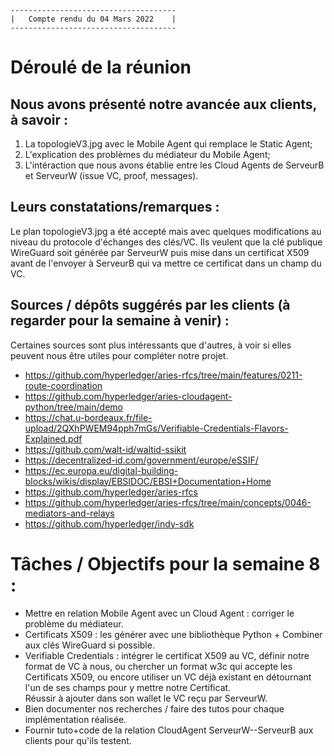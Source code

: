 
											
	-------------------------------------
	|   Compte rendu du 04 Mars 2022    |
	-------------------------------------

# Déroulé de la réunion

## Nous avons présenté notre avancée aux clients, à savoir :

1. La topologieV3.jpg avec le Mobile Agent qui remplace le Static Agent;
2. L'explication des problèmes du médiateur du Mobile Agent;
3. L'intéraction que nous avons établie entre les Cloud Agents de ServeurB et ServeurW (issue VC, proof, messages).

## Leurs constatations/remarques :

Le plan topologieV3.jpg a été accepté mais avec quelques modifications au niveau du protocole d'échanges des clés/VC. Ils veulent que la clé publique WireGuard soit générée par ServeurW puis mise dans un certificat X509 avant de l'envoyer à ServeurB qui va mettre ce certificat dans un champ du VC.

## Sources / dépôts suggérés par les clients (à regarder pour la semaine à venir) :

Certaines sources sont plus intéressants que d'autres, à voir si elles peuvent nous être utiles pour compléter notre projet.

- https://github.com/hyperledger/aries-rfcs/tree/main/features/0211-route-coordination
- https://github.com/hyperledger/aries-cloudagent-python/tree/main/demo
- https://chat.u-bordeaux.fr/file-upload/2QXhPWEM94pph7mGs/Verifiable-Credentials-Flavors-Explained.pdf
- https://github.com/walt-id/waltid-ssikit
- https://decentralized-id.com/government/europe/eSSIF/
- https://ec.europa.eu/digital-building-blocks/wikis/display/EBSIDOC/EBSI+Documentation+Home
- https://github.com/hyperledger/aries-rfcs
- https://github.com/hyperledger/aries-rfcs/tree/main/concepts/0046-mediators-and-relays
- https://github.com/hyperledger/indy-sdk


# Tâches / Objectifs pour la semaine 8 :

- Mettre en relation Mobile Agent avec un Cloud Agent : corriger le problème du médiateur.
- Certificats X509 : les générer avec une bibliothèque Python + Combiner aux clés WireGuard si possible.
-  Verifiable Credentials : intégrer le certificat X509 au VC, définir notre format de VC à nous, ou chercher un format w3c qui accepte les Certificats X509, ou encore utiliser un VC déjà existant en détournant l'un de ses champs pour y mettre notre Certificat.\
Réussir à ajouter dans son wallet le VC reçu par ServeurW.
- Bien documenter nos recherches / faire des tutos pour chaque implémentation réalisée.
- Fournir tuto+code de la relation CloudAgent ServeurW--ServeurB aux clients pour qu'ils testent.





